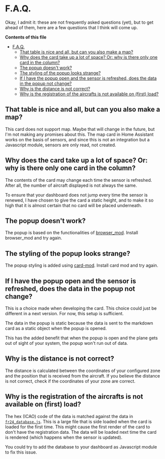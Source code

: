 # F.A.Q.

Okay, I admit it: these are not frequently asked questions (yet), but to get ahead of them, here are a few questions that I think will come up.

**Contents of this file**
- [F.A.Q.](#faq)
  - [That table is nice and all, but can you also make a map?](#that-table-is-nice-and-all-but-can-you-also-make-a-map)
  - [Why does the card take up a lot of space? Or: why is there only one card in the column?](#why-does-the-card-take-up-a-lot-of-space-or-why-is-there-only-one-card-in-the-column)
  - [The popup doesn't work?](#the-popup-doesnt-work)
  - [The styling of the popup looks strange?](#the-styling-of-the-popup-looks-strange)
  - [If I have the popup open and the sensor is refreshed, does the data in the popup not change?](#if-i-have-the-popup-open-and-the-sensor-is-refreshed-does-the-data-in-the-popup-not-change)
  - [Why is the distance is not correct?](#why-is-the-distance-is-not-correct)
  - [Why is the registration of the aircrafts is not available on (first) load?](#why-is-the-registration-of-the-aircrafts-is-not-available-on-first-load)

## That table is nice and all, but can you also make a map?

This card does not support map. Maybe that will change in the future, but I'm not making any promises about this. The map card in Home Assistant works on the basis of sensors, and since this is not an integration but a Javascript module, sensors are only read, not created.

## Why does the card take up a lot of space? Or: why is there only one card in the column?

The contents of the card may change each time the sensor is refreshed. After all, the number of aircraft displayed is not always the same.

To ensure that your dashboard does not jump every time the sensor is renewed, I have chosen to give the card a static height, and to make it so high that it is almost certain that no card will be placed underneath.

## The popup doesn't work?

The popup is based on the functionalities of [browser_mod](https://github.com/thomasloven/hass-browser_mod). Install browser_mod and try again.

## The styling of the popup looks strange?

The popup styling is added using [card-mod](https://github.com/thomasloven/lovelace-card-mod). Install card mod and try again.

## If I have the popup open and the sensor is refreshed, does the data in the popup not change?

This is a choice made when developing the card. This choice could just be different in a next version. For now, this setup is sufficient.

The data in the popup is static because the data is sent to the markdown card as a static object when the popup is opened.

This has the added benefit that when the popup is open and the plane gets out of sight of your system, the popup won't run out of data.

## Why is the distance is not correct?

The distance is calculated between the coordinates of your configured zone and the position that is received from the aircraft. If you believe the distance is not correct, check if the coordinates of your zone are correct.

## Why is the registration of the aircrafts is not available on (first) load?

The hex (ICAO) code of the data is matched against the data in [`fr24_database.js`](../dist/fr24_database.js). This is a large file that is side loaded when the card is loaded for the first time. This might cause the first render of the card to don't have the registration data. The data will be loaded next time the card is rendered (which happens when the sensor is updated).

You could try to add the database to your dashboard as Javascript module to fix this issue.
